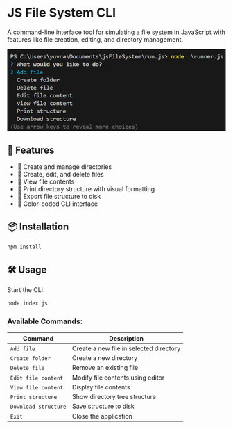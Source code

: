# JS File System CLI

A command-line interface tool for simulating a file system in JavaScript with features like file creation, editing, and directory management.

![CLI Demo](./images/image.png)

## 🚀 Features

- 📁 Create and manage directories
- 📄 Create, edit, and delete files
- 👀 View file contents
- 🌳 Print directory structure with visual formatting
- 💾 Export file structure to disk
- 🎨 Color-coded CLI interface

## 📦 Installation

```bash
npm install
```

## 🛠️ Usage

Start the CLI:

```bash
node index.js
```

### Available Commands:

Command | Description
--------|------------
`Add file` | Create a new file in selected directory
`Create folder` | Create a new directory
`Delete file` | Remove an existing file
`Edit file content` | Modify file contents using editor
`View file content` | Display file contents
`Print structure` | Show directory tree structure
`Download structure` | Save structure to disk
`Exit` | Close the application

